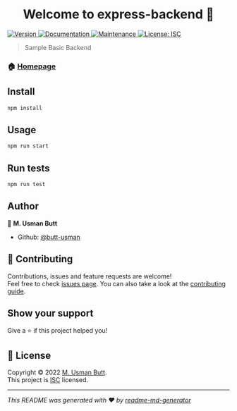 <h1 align="center">Welcome to express-backend 👋</h1>
<p>
  <a href="https://www.npmjs.com/package/express-backend" target="_blank">
    <img alt="Version" src="https://img.shields.io/npm/v/express-backend.svg">
  </a>
  <a href="https://github.com/butt-usman/node-express-backend#readme" target="_blank">
    <img alt="Documentation" src="https://img.shields.io/badge/documentation-yes-brightgreen.svg" />
  </a>
  <a href="https://github.com/butt-usman/node-express-backend/graphs/commit-activity" target="_blank">
    <img alt="Maintenance" src="https://img.shields.io/badge/Maintained%3F-yes-green.svg" />
  </a>
  <a href="https://github.com/butt-usman/node-express-backend/blob/master/LICENSE" target="_blank">
    <img alt="License: ISC" src="https://img.shields.io/github/license/butt-usman/express-backend" />
  </a>
</p>

> Sample Basic Backend

### 🏠 [Homepage](https://github.com/butt-usman/node-express-backend#readme)

## Install

```sh
npm install
```

## Usage

```sh
npm run start
```

## Run tests

```sh
npm run test
```

## Author

👤 **M. Usman Butt**

* Github: [@butt-usman](https://github.com/butt-usman)

## 🤝 Contributing

Contributions, issues and feature requests are welcome!<br />Feel free to check [issues page](https://github.com/butt-usman/node-express-backend/issues). You can also take a look at the [contributing guide](https://github.com/butt-usman/node-express-backend/blob/master/CONTRIBUTING.md).

## Show your support

Give a ⭐️ if this project helped you!

## 📝 License

Copyright © 2022 [M. Usman Butt](https://github.com/butt-usman).<br />
This project is [ISC](https://github.com/butt-usman/node-express-backend/blob/master/LICENSE) licensed.

***
_This README was generated with ❤️ by [readme-md-generator](https://github.com/kefranabg/readme-md-generator)_